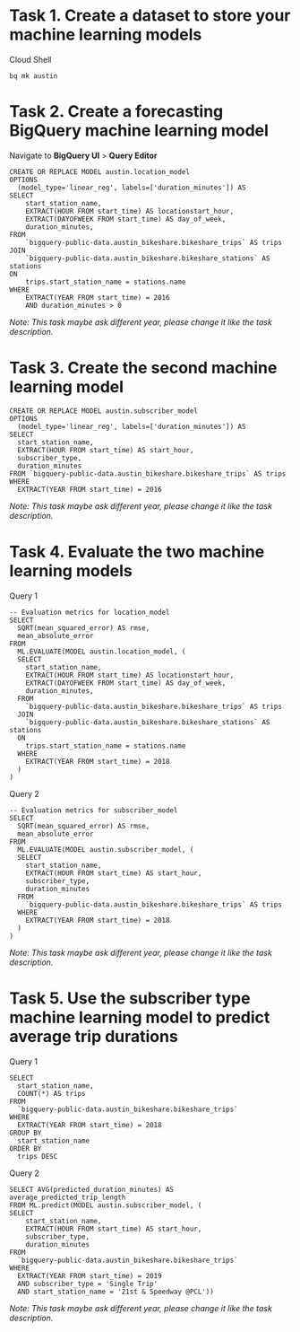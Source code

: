 # Task 1. Create a dataset to store your machine learning models

Cloud Shell
```
bq mk austin
```

# Task 2. Create a forecasting BigQuery machine learning model

Navigate to **BigQuery UI** > **Query Editor**

```
CREATE OR REPLACE MODEL austin.location_model
OPTIONS
  (model_type='linear_reg', labels=['duration_minutes']) AS
SELECT
    start_station_name,
    EXTRACT(HOUR FROM start_time) AS locationstart_hour,
    EXTRACT(DAYOFWEEK FROM start_time) AS day_of_week,
    duration_minutes,
FROM
    `bigquery-public-data.austin_bikeshare.bikeshare_trips` AS trips
JOIN
    `bigquery-public-data.austin_bikeshare.bikeshare_stations` AS stations
ON
    trips.start_station_name = stations.name
WHERE
    EXTRACT(YEAR FROM start_time) = 2016
    AND duration_minutes > 0
```
*Note: This task maybe ask different year, please change it like the task description.*

# Task 3. Create the second machine learning model

```
CREATE OR REPLACE MODEL austin.subscriber_model
OPTIONS
  (model_type='linear_reg', labels=['duration_minutes']) AS
SELECT
  start_station_name,
  EXTRACT(HOUR FROM start_time) AS start_hour,
  subscriber_type,
  duration_minutes
FROM `bigquery-public-data.austin_bikeshare.bikeshare_trips` AS trips
WHERE 
  EXTRACT(YEAR FROM start_time) = 2016
```
*Note: This task maybe ask different year, please change it like the task description.*

# Task 4. Evaluate the two machine learning models

Query 1
```
-- Evaluation metrics for location_model
SELECT
  SQRT(mean_squared_error) AS rmse,
  mean_absolute_error
FROM
  ML.EVALUATE(MODEL austin.location_model, (
  SELECT
    start_station_name,
    EXTRACT(HOUR FROM start_time) AS locationstart_hour,
    EXTRACT(DAYOFWEEK FROM start_time) AS day_of_week,
    duration_minutes,
  FROM
    `bigquery-public-data.austin_bikeshare.bikeshare_trips` AS trips
  JOIN
    `bigquery-public-data.austin_bikeshare.bikeshare_stations` AS stations
  ON
    trips.start_station_name = stations.name
  WHERE
    EXTRACT(YEAR FROM start_time) = 2018
  )
)
```

Query 2
```
-- Evaluation metrics for subscriber_model
SELECT
  SQRT(mean_squared_error) AS rmse,
  mean_absolute_error
FROM
  ML.EVALUATE(MODEL austin.subscriber_model, (
  SELECT
    start_station_name,
    EXTRACT(HOUR FROM start_time) AS start_hour,
    subscriber_type,
    duration_minutes
  FROM
    `bigquery-public-data.austin_bikeshare.bikeshare_trips` AS trips
  WHERE
    EXTRACT(YEAR FROM start_time) = 2018
  )
)
```

*Note: This task maybe ask different year, please change it like the task description.*



# Task 5. Use the subscriber type machine learning model to predict average trip durations

Query 1
```
SELECT
  start_station_name,
  COUNT(*) AS trips
FROM
  `bigquery-public-data.austin_bikeshare.bikeshare_trips`
WHERE
  EXTRACT(YEAR FROM start_time) = 2018
GROUP BY
  start_station_name
ORDER BY
  trips DESC
```

Query 2
```
SELECT AVG(predicted_duration_minutes) AS average_predicted_trip_length
FROM ML.predict(MODEL austin.subscriber_model, (
SELECT
    start_station_name,
    EXTRACT(HOUR FROM start_time) AS start_hour,
    subscriber_type,
    duration_minutes
FROM
  `bigquery-public-data.austin_bikeshare.bikeshare_trips`
WHERE
  EXTRACT(YEAR FROM start_time) = 2019
  AND subscriber_type = 'Single Trip'
  AND start_station_name = '21st & Speedway @PCL'))
```

*Note: This task maybe ask different year, please change it like the task description.*
